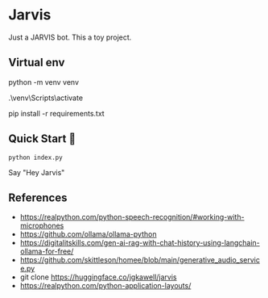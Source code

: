 # Jarvis

Just a JARVIS bot.  This a toy project.  

## Virtual env

python -m venv venv

.\venv\Scripts\activate

pip install -r requirements.txt

## Quick Start 🚀

`python index.py`

Say "Hey Jarvis"


## References

- https://realpython.com/python-speech-recognition/#working-with-microphones
- https://github.com/ollama/ollama-python
- https://digitalitskills.com/gen-ai-rag-with-chat-history-using-langchain-ollama-for-free/
- https://github.com/skittleson/homee/blob/main/generative_audio_service.py
- git clone https://huggingface.co/jgkawell/jarvis
- https://realpython.com/python-application-layouts/